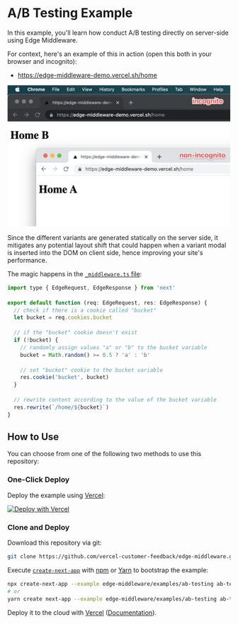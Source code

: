 # A/B Testing Example

In this example, you'll learn how conduct A/B testing directly on server-side using Edge Middleware.

For context, here's an example of this in action (open this both in your browser and incognito):

- https://edge-middleware-demo.vercel.sh/home

![A/B Testing](/examples/ab-testing/public/ab-testing-demo.png)

Since the different variants are generated statically on the server side, it mitigates any potential layout shift that could happen when a variant modal is inserted into the DOM on client side, hence improving your site's performance.

The magic happens in the [`_middleware.ts` file](/examples/ab-testing/pages/home/_middleware.ts):

```javascript
import type { EdgeRequest, EdgeResponse } from 'next'

export default function (req: EdgeRequest, res: EdgeResponse) {
  // check if there is a cookie called "bucket"
  let bucket = req.cookies.bucket

  // if the "bucket" cookie doesn't exist
  if (!bucket) {
    // randomly assign values "a" or "b" to the bucket variable
    bucket = Math.random() >= 0.5 ? 'a' : 'b'

    // set "bucket" cookie to the bucket variable
    res.cookie('bucket', bucket)
  }

  // rewrite content according to the value of the bucket variable
  res.rewrite(`/home/${bucket}`)
}
```

## How to Use

You can choose from one of the following two methods to use this repository:

### One-Click Deploy

Deploy the example using [Vercel](https://vercel.com?utm_source=github&utm_medium=readme&utm_campaign=next-example):

[![Deploy with Vercel](https://vercel.com/button)](https://vercel.com/new/git/external?repository-url=https://github.com/vercel-customer-feedback/edge-functions/tree/main/examples/ab-testing&project-name=ab-testing&repository-name=ab-testing)

### Clone and Deploy

Download this repository via git:

```bash
git clone https://github.com/vercel-customer-feedback/edge-middleware.git
```

Execute [`create-next-app`](https://github.com/vercel/next.js/tree/canary/packages/create-next-app) with [npm](https://docs.npmjs.com/cli/init) or [Yarn](https://yarnpkg.com/lang/en/docs/cli/create/) to bootstrap the example:

```bash
npx create-next-app --example edge-middleware/examples/ab-testing ab-testing
# or
yarn create next-app --example edge-middleware/examples/ab-testing ab-testing
```

Deploy it to the cloud with [Vercel](https://vercel.com/new?utm_source=github&utm_medium=readme&utm_campaign=edge-middleware-eap) ([Documentation](https://nextjs.org/docs/deployment)).
